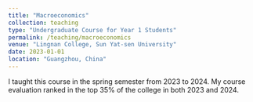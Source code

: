 ```yaml
---
title: "Macroeconomics"
collection: teaching
type: "Undergraduate Course for Year 1 Students"
permalink: /teaching/macroeconomics
venue: "Lingnan College, Sun Yat-sen University"
date: 2023-01-01 
location: "Guangzhou, China"
---
```


I taught this course in the spring semester from 2023 to 2024. My course evaluation ranked in the top 35% of the college in both 2023 and 2024.
